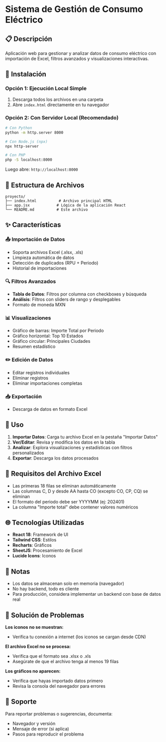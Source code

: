 # Sistema de Gestión de Consumo Eléctrico

## 📋 Descripción
Aplicación web para gestionar y analizar datos de consumo eléctrico con importación de Excel, filtros avanzados y visualizaciones interactivas.

## 🚀 Instalación

### Opción 1: Ejecución Local Simple
1. Descarga todos los archivos en una carpeta
2. Abre `index.html` directamente en tu navegador

### Opción 2: Con Servidor Local (Recomendado)
```bash
# Con Python
python -m http.server 8000

# Con Node.js (npx)
npx http-server

# Con PHP
php -S localhost:8000
```

Luego abre: `http://localhost:8000`

## 📁 Estructura de Archivos
```
proyecto/
├── index.html          # Archivo principal HTML
├── app.jsx            # Lógica de la aplicación React
└── README.md          # Este archivo
```

## ✨ Características

### 📤 Importación de Datos
- Soporta archivos Excel (.xlsx, .xls)
- Limpieza automática de datos
- Detección de duplicados (RPU + Periodo)
- Historial de importaciones

### 🔍 Filtros Avanzados
- **Tabla de Datos**: Filtros por columna con checkboxes y búsqueda
- **Análisis**: Filtros con sliders de rango y desplegables
- Formato de moneda MXN

### 📊 Visualizaciones
- Gráfico de barras: Importe Total por Periodo
- Gráfico horizontal: Top 10 Estados
- Gráfico circular: Principales Ciudades
- Resumen estadístico

### ✏️ Edición de Datos
- Editar registros individuales
- Eliminar registros
- Eliminar importaciones completas

### 📥 Exportación
- Descarga de datos en formato Excel

## 🎯 Uso

1. **Importar Datos**: Carga tu archivo Excel en la pestaña "Importar Datos"
2. **Ver/Editar**: Revisa y modifica los datos en la tabla
3. **Analizar**: Explora visualizaciones y estadísticas con filtros personalizados
4. **Exportar**: Descarga los datos procesados

## 🔧 Requisitos del Archivo Excel

- Las primeras 18 filas se eliminan automáticamente
- Las columnas C, D y desde AA hasta CO (excepto CO, CP, CQ) se eliminan
- El formato del periodo debe ser YYYYMM (ej: 202401)
- La columna "Importe total" debe contener valores numéricos

## 🌐 Tecnologías Utilizadas

- **React 18**: Framework de UI
- **Tailwind CSS**: Estilos
- **Recharts**: Gráficos
- **SheetJS**: Procesamiento de Excel
- **Lucide Icons**: Iconos

## 📝 Notas

- Los datos se almacenan solo en memoria (navegador)
- No hay backend, todo es cliente
- Para producción, considera implementar un backend con base de datos real

## 🐛 Solución de Problemas

**Los iconos no se muestran:**
- Verifica tu conexión a internet (los iconos se cargan desde CDN)

**El archivo Excel no se procesa:**
- Verifica que el formato sea .xlsx o .xls
- Asegúrate de que el archivo tenga al menos 19 filas

**Los gráficos no aparecen:**
- Verifica que hayas importado datos primero
- Revisa la consola del navegador para errores

## 📧 Soporte

Para reportar problemas o sugerencias, documenta:
- Navegador y versión
- Mensaje de error (si aplica)
- Pasos para reproducir el problema